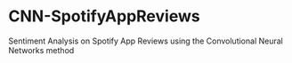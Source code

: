 # CNN-SpotifyAppReviews
Sentiment Analysis on Spotify App Reviews using the Convolutional Neural Networks method
